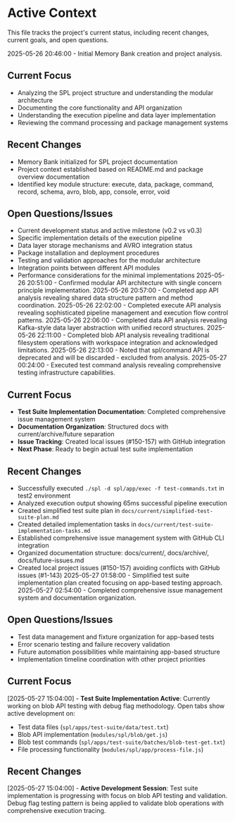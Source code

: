 # Active Context

This file tracks the project's current status, including recent changes, current goals, and open questions.

2025-05-26 20:46:00 - Initial Memory Bank creation and project analysis.

## Current Focus

- Analyzing the SPL project structure and understanding the modular architecture
- Documenting the core functionality and API organization
- Understanding the execution pipeline and data layer implementation
- Reviewing the command processing and package management systems

## Recent Changes

- Memory Bank initialized for SPL project documentation
- Project context established based on README.md and package overview documentation
- Identified key module structure: execute, data, package, command, record, schema, avro, blob, app, console, error, void

## Open Questions/Issues

- Current development status and active milestone (v0.2 vs v0.3)
- Specific implementation details of the execution pipeline
- Data layer storage mechanisms and AVRO integration status
- Package installation and deployment procedures
- Testing and validation approaches for the modular architecture
- Integration points between different API modules
- Performance considerations for the minimal implementations
2025-05-26 20:51:00 - Confirmed modular API architecture with single concern principle implementation.
2025-05-26 20:57:00 - Completed app API analysis revealing shared data structure pattern and method coordination.
2025-05-26 22:02:00 - Completed execute API analysis revealing sophisticated pipeline management and execution flow control patterns.
2025-05-26 22:06:00 - Completed data API analysis revealing Kafka-style data layer abstraction with unified record structures.
2025-05-26 22:11:00 - Completed blob API analysis revealing traditional filesystem operations with workspace integration and acknowledged limitations.
2025-05-26 22:13:00 - Noted that spl/command API is deprecated and will be discarded - excluded from analysis.
2025-05-27 00:24:00 - Executed test command analysis revealing comprehensive testing infrastructure capabilities.

## Current Focus

- **Test Suite Implementation Documentation**: Completed comprehensive issue management system
- **Documentation Organization**: Structured docs with current/archive/future separation
- **Issue Tracking**: Created local issues (#150-157) with GitHub integration
- **Next Phase**: Ready to begin actual test suite implementation

## Recent Changes

- Successfully executed `./spl -d spl/app/exec -f test-commands.txt` in test2 environment
- Analyzed execution output showing 65ms successful pipeline execution
- Created simplified test suite plan in `docs/current/simplified-test-suite-plan.md`
- Created detailed implementation tasks in `docs/current/test-suite-implementation-tasks.md`
- Established comprehensive issue management system with GitHub CLI integration
- Organized documentation structure: docs/current/, docs/archive/, docs/future-issues.md
- Created local project issues (#150-157) avoiding conflicts with GitHub issues (#1-143)
2025-05-27 01:58:00 - Simplified test suite implementation plan created focusing on app-based testing approach.
2025-05-27 02:54:00 - Completed comprehensive issue management system and documentation organization.

## Open Questions/Issues

- Test data management and fixture organization for app-based tests
- Error scenario testing and failure recovery validation
- Future automation possibilities while maintaining app-based structure
- Implementation timeline coordination with other project priorities
## Current Focus

[2025-05-27 15:04:00] - **Test Suite Implementation Active**: Currently working on blob API testing with debug flag methodology. Open tabs show active development on:
- Test data files (`spl/apps/test-suite/data/test.txt`)
- Blob API implementation (`modules/spl/blob/get.js`)
- Blob test commands (`spl/apps/test-suite/batches/blob-test-get.txt`)
- File processing functionality (`modules/spl/app/process-file.js`)

## Recent Changes

[2025-05-27 15:04:00] - **Active Development Session**: Test suite implementation is progressing with focus on blob API testing and validation. Debug flag testing pattern is being applied to validate blob operations with comprehensive execution tracing.